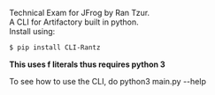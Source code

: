 Technical Exam for JFrog by Ran Tzur.<br>
A CLI for Artifactory built in python.<br>
Install using:

```sh
$ pip install CLI-Rantz
```

<b>This uses f literals thus requires python 3</b><br>

To see how to use the CLI, do python3 main.py --help
